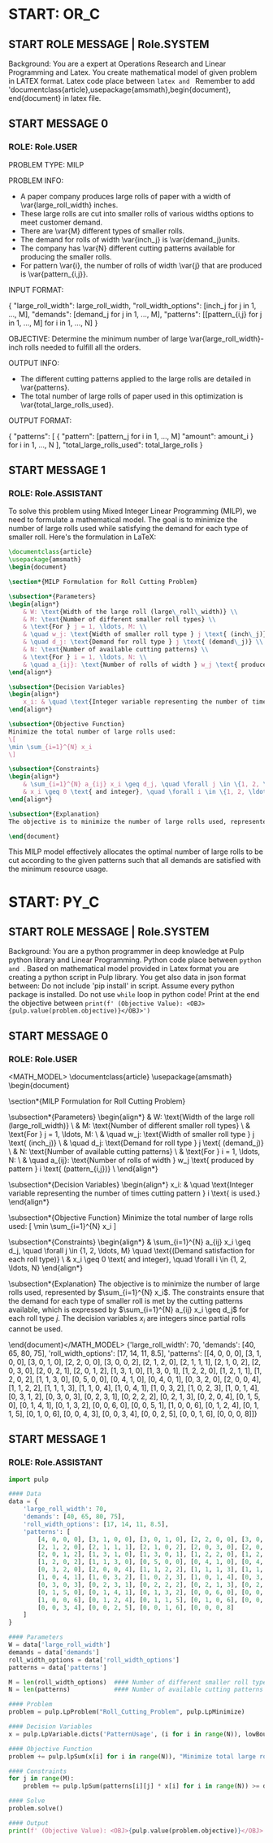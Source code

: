 # START: OR_C 
## START ROLE MESSAGE | Role.SYSTEM 
Background: You are a expert at Operations Research and Linear Programming and Latex. You create mathematical model of given problem in LATEX format. Latex code place between ```latex and ``` Remember to add 'documentclass{article},usepackage{amsmath},begin{document}, end{document} in latex file. 
## START MESSAGE 0 
### ROLE: Role.USER
<DESCRIPTION>
PROBLEM TYPE: MILP

PROBLEM INFO:

- A paper company produces large rolls of paper with a width of \var{large_roll_width} inches.
- These large rolls are cut into smaller rolls of various widths options to meet customer demand.
- There are \var{M} different types of smaller rolls.
- The demand for rolls of width \var{inch_j} ​is \var{demand_j}​ units.
- The company has \var{N} different cutting patterns available for producing the smaller rolls.
- For pattern \var{i}, the number of rolls of width \var{j} that are produced is \var{pattern_{i,j}}.

INPUT FORMAT: 

{
    "large_roll_width": large_roll_width,
    "roll_width_options": [inch_j for j in 1, ..., M],
    "demands": [demand_j for j in 1, ..., M],
    "patterns": [[pattern_{i,j} for j in 1, ..., M] for i in 1, ..., N]
}

OBJECTIVE: Determine the minimum number of large \var{large_roll_width}-inch rolls needed to fulfill all the orders.

OUTPUT INFO:

- The different cutting patterns applied to the large rolls are detailed in \var{patterns}.
- The total number of large rolls of paper used in this optimization is \var{total_large_rolls_used}.

OUTPUT FORMAT:

{
    "patterns": [
        {
         "pattern": [pattern_j for i in 1, ..., M]
         "amount": amount_i
        }
        for i in 1, ..., N
    ],
    "total_large_rolls_used": total_large_rolls
}
</DESCRIPTION>


## START MESSAGE 1 
### ROLE: Role.ASSISTANT
To solve this problem using Mixed Integer Linear Programming (MILP), we need to formulate a mathematical model. The goal is to minimize the number of large rolls used while satisfying the demand for each type of smaller roll. Here's the formulation in LaTeX:

```latex
\documentclass{article}
\usepackage{amsmath}
\begin{document}

\section*{MILP Formulation for Roll Cutting Problem}

\subsection*{Parameters}
\begin{align*}
    & W: \text{Width of the large roll (large\_roll\_width)} \\
    & M: \text{Number of different smaller roll types} \\
    & \text{For } j = 1, \ldots, M: \\
    & \quad w_j: \text{Width of smaller roll type } j \text{ (inch\_j)} \\
    & \quad d_j: \text{Demand for roll type } j \text{ (demand\_j)} \\
    & N: \text{Number of available cutting patterns} \\
    & \text{For } i = 1, \ldots, N: \\
    & \quad a_{ij}: \text{Number of rolls of width } w_j \text{ produced by pattern } i \text{ (pattern\_{i,j})} \\
\end{align*}

\subsection*{Decision Variables}
\begin{align*}
    x_i: & \quad \text{Integer variable representing the number of times cutting pattern } i \text{ is used.}
\end{align*}

\subsection*{Objective Function}
Minimize the total number of large rolls used:
\[
\min \sum_{i=1}^{N} x_i
\]

\subsection*{Constraints}
\begin{align*}
    & \sum_{i=1}^{N} a_{ij} x_i \geq d_j, \quad \forall j \in \{1, 2, \ldots, M\} \quad \text{(Demand satisfaction for each roll type)} \\
    & x_i \geq 0 \text{ and integer}, \quad \forall i \in \{1, 2, \ldots, N\}
\end{align*}

\subsection*{Explanation}
The objective is to minimize the number of large rolls used, represented by $\sum_{i=1}^{N} x_i$. The constraints ensure that the demand for each type of smaller roll is met by the cutting patterns available, which is expressed by $\sum_{i=1}^{N} a_{ij} x_i \geq d_j$ for each roll type $j$. The decision variables $x_i$ are integers since partial rolls cannot be used.

\end{document}
```

This MILP model effectively allocates the optimal number of large rolls to be cut according to the given patterns such that all demands are satisfied with the minimum resource usage.

# START: PY_C 
## START ROLE MESSAGE | Role.SYSTEM 
Background: You are a python programmer in deep knowledge at Pulp python library and Linear Programming. Python code place between ```python and ```. Based on mathematical model provided in Latex format you are creating a python script in Pulp library. You get also data in json format between: <DATA></DATA> Do not include 'pip install' in script. Assume every python package is installed. Do not use `while` loop in python code! Print at the end the objective between <OBJ></OBJ> `print(f' (Objective Value): <OBJ>{pulp.value(problem.objective)}</OBJ>')` 
## START MESSAGE 0 
### ROLE: Role.USER
<MATH_MODEL>
\documentclass{article}
\usepackage{amsmath}
\begin{document}

\section*{MILP Formulation for Roll Cutting Problem}

\subsection*{Parameters}
\begin{align*}
    & W: \text{Width of the large roll (large\_roll\_width)} \\
    & M: \text{Number of different smaller roll types} \\
    & \text{For } j = 1, \ldots, M: \\
    & \quad w_j: \text{Width of smaller roll type } j \text{ (inch\_j)} \\
    & \quad d_j: \text{Demand for roll type } j \text{ (demand\_j)} \\
    & N: \text{Number of available cutting patterns} \\
    & \text{For } i = 1, \ldots, N: \\
    & \quad a_{ij}: \text{Number of rolls of width } w_j \text{ produced by pattern } i \text{ (pattern\_{i,j})} \\
\end{align*}

\subsection*{Decision Variables}
\begin{align*}
    x_i: & \quad \text{Integer variable representing the number of times cutting pattern } i \text{ is used.}
\end{align*}

\subsection*{Objective Function}
Minimize the total number of large rolls used:
\[
\min \sum_{i=1}^{N} x_i
\]

\subsection*{Constraints}
\begin{align*}
    & \sum_{i=1}^{N} a_{ij} x_i \geq d_j, \quad \forall j \in \{1, 2, \ldots, M\} \quad \text{(Demand satisfaction for each roll type)} \\
    & x_i \geq 0 \text{ and integer}, \quad \forall i \in \{1, 2, \ldots, N\}
\end{align*}

\subsection*{Explanation}
The objective is to minimize the number of large rolls used, represented by $\sum_{i=1}^{N} x_i$. The constraints ensure that the demand for each type of smaller roll is met by the cutting patterns available, which is expressed by $\sum_{i=1}^{N} a_{ij} x_i \geq d_j$ for each roll type $j$. The decision variables $x_i$ are integers since partial rolls cannot be used.

\end{document}</MATH_MODEL>
<DATA>
{'large_roll_width': 70, 'demands': [40, 65, 80, 75], 'roll_width_options': [17, 14, 11, 8.5], 'patterns': [[4, 0, 0, 0], [3, 1, 0, 0], [3, 0, 1, 0], [2, 2, 0, 0], [3, 0, 0, 2], [2, 1, 2, 0], [2, 1, 1, 1], [2, 1, 0, 2], [2, 0, 3, 0], [2, 0, 2, 1], [2, 0, 1, 2], [1, 3, 1, 0], [1, 3, 0, 1], [1, 2, 2, 0], [1, 2, 1, 1], [1, 2, 0, 2], [1, 1, 3, 0], [0, 5, 0, 0], [0, 4, 1, 0], [0, 4, 0, 1], [0, 3, 2, 0], [2, 0, 0, 4], [1, 1, 2, 2], [1, 1, 1, 3], [1, 1, 0, 4], [1, 0, 4, 1], [1, 0, 3, 2], [1, 0, 2, 3], [1, 0, 1, 4], [0, 3, 1, 2], [0, 3, 0, 3], [0, 2, 3, 1], [0, 2, 2, 2], [0, 2, 1, 3], [0, 2, 0, 4], [0, 1, 5, 0], [0, 1, 4, 1], [0, 1, 3, 2], [0, 0, 6, 0], [0, 0, 5, 1], [1, 0, 0, 6], [0, 1, 2, 4], [0, 1, 1, 5], [0, 1, 0, 6], [0, 0, 4, 3], [0, 0, 3, 4], [0, 0, 2, 5], [0, 0, 1, 6], [0, 0, 0, 8]]}</DATA>


## START MESSAGE 1 
### ROLE: Role.ASSISTANT
```python
import pulp

#### Data
data = {
    'large_roll_width': 70,
    'demands': [40, 65, 80, 75],
    'roll_width_options': [17, 14, 11, 8.5],
    'patterns': [
        [4, 0, 0, 0], [3, 1, 0, 0], [3, 0, 1, 0], [2, 2, 0, 0], [3, 0, 0, 2],
        [2, 1, 2, 0], [2, 1, 1, 1], [2, 1, 0, 2], [2, 0, 3, 0], [2, 0, 2, 1],
        [2, 0, 1, 2], [1, 3, 1, 0], [1, 3, 0, 1], [1, 2, 2, 0], [1, 2, 1, 1],
        [1, 2, 0, 2], [1, 1, 3, 0], [0, 5, 0, 0], [0, 4, 1, 0], [0, 4, 0, 1],
        [0, 3, 2, 0], [2, 0, 0, 4], [1, 1, 2, 2], [1, 1, 1, 3], [1, 1, 0, 4],
        [1, 0, 4, 1], [1, 0, 3, 2], [1, 0, 2, 3], [1, 0, 1, 4], [0, 3, 1, 2],
        [0, 3, 0, 3], [0, 2, 3, 1], [0, 2, 2, 2], [0, 2, 1, 3], [0, 2, 0, 4],
        [0, 1, 5, 0], [0, 1, 4, 1], [0, 1, 3, 2], [0, 0, 6, 0], [0, 0, 5, 1],
        [1, 0, 0, 6], [0, 1, 2, 4], [0, 1, 1, 5], [0, 1, 0, 6], [0, 0, 4, 3],
        [0, 0, 3, 4], [0, 0, 2, 5], [0, 0, 1, 6], [0, 0, 0, 8]
    ]
}

#### Parameters
W = data['large_roll_width']
demands = data['demands']
roll_width_options = data['roll_width_options']
patterns = data['patterns']

M = len(roll_width_options)  #### Number of different smaller roll types
N = len(patterns)            #### Number of available cutting patterns

#### Problem
problem = pulp.LpProblem("Roll_Cutting_Problem", pulp.LpMinimize)

#### Decision Variables
x = pulp.LpVariable.dicts('PatternUsage', (i for i in range(N)), lowBound=0, cat='Integer')

#### Objective Function
problem += pulp.lpSum(x[i] for i in range(N)), "Minimize total large rolls used"

#### Constraints
for j in range(M):
    problem += pulp.lpSum(patterns[i][j] * x[i] for i in range(N)) >= demands[j], f"Demand_for_roll_type_{j}"

#### Solve
problem.solve()

#### Output
print(f' (Objective Value): <OBJ>{pulp.value(problem.objective)}</OBJ>')
```

